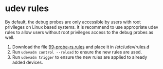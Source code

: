 # udev rules

By default, the debug probes are only accessible by users with root privileges on Linux based systems.
It is recommend to use appropriate udev rules to allow users without root privileges 
access to the debug probes as well.

1. Download the file [99-probe-rs.rules](/static/99-probe-rs.rules) and place it in /etc/udev/rules.d
2. Run `udevadm control --reload` to ensure the new rules are used.
3. Run  `udevadm trigger` to ensure the new rules are applied to already added devices.
